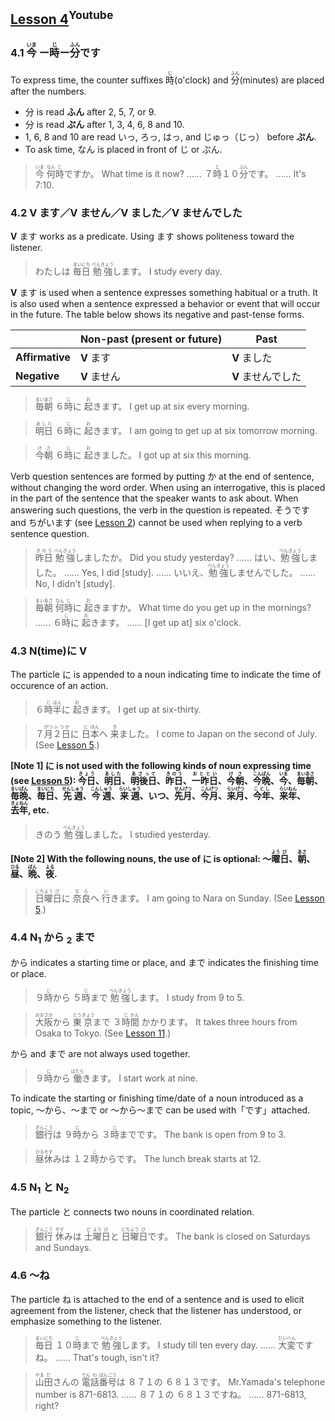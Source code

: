 ## [Lesson 4](https://www.youtube.com/watch?v=BQkKnypu8f0)<sup>Youtube</sup>

### 4.1 <ruby>今<rp>（</rp><rt>いま</rt><rp>）</rp></ruby> ー<ruby>時<rp>（</rp><rt>じ</rt><rp>）</rp></ruby>ー<ruby>分<rp>（</rp><rt>ふん</rt><rp>）</rp></ruby>です

To express time, the counter suffixes <ruby>時<rp>（</rp><rt>じ</rt><rp>）</rp></ruby>(o'clock) and <ruby>分<rp>（</rp><rt>ふん</rt><rp>）</rp></ruby>(minutes) are placed after the numbers.

- 分 is read **ふん** after 2, 5, 7, or 9.
- 分 is read **ぷん** after 1, 3, 4, 6, 8 and 10.
- 1, 6, 8 and 10 are read いっ, ろっ, はっ, and じゅっ（じっ） before **ぷん**.
- To ask time, なん is placed in front of じ or ぷん.

> <ruby>今<rp>（</rp><rt>いま</rt><rp>）</rp></ruby> <ruby>何<rp>（</rp><rt>なん</rt><rp>）</rp></ruby><ruby><ruby>時<rp>（</rp><rt>じ</rt><rp>）</rp></ruby><ruby>ですか。
> What time is it now?
> …… ７<ruby>時<rp>（</rp><rt>じ</rt><rp>）</rp></ruby>１０<ruby>分<rp>（</rp><rt>ぷん</rt><rp>）</rp></ruby>です。
> …… It's 7:10.

### 4.2 V ます／V ません／V ました／V ませんでした

**V** ます works as a predicate. Using ます shows politeness toward the listener.

> わたしは <ruby>毎日<rp>（</rp><rt>まいにち</rt><rp>）</rp></ruby> <ruby>勉強<rp>（</rp><rt>べんきょう</rt><rp>）</rp></ruby>します。
> I study every day.

**V** ます is used when a sentence expresses something habitual or a truth. It is also used when a sentence expressed a behavior or event that will occur in the future. The table below shows its negative and past-tense forms.

|                | Non-past (present or future) | Past             |
|----------------|------------------------------|------------------|
| **Affirmative**| **V** ます                    | **V** ました      |
| **Negative**   | **V** ません                  | **V** ませんでした |

> <ruby>毎朝<rp>（</rp><rt>まいあさ</rt><rp>）</rp></ruby> ６<ruby>時<rp>（</rp><rt>じ</rt><rp>）</rp></ruby>に <ruby>起<rp>（</rp><rt>お</rt><rp>）</rp></ruby>きます。
> I get up at six every morning.

> <ruby>明日<rp>（</rp><rt>あした</rt><rp>）</rp></ruby> ６<ruby>時<rp>（</rp><rt>じ</rt><rp>）</rp></ruby>に <ruby>起<rp>（</rp><rt>お</rt><rp>）</rp></ruby>きます。
> I am going to get up at six tomorrow morning.

> <ruby>今朝<rp>（</rp><rt>けさ</rt><rp>）</rp></ruby> ６<ruby>時<rp>（</rp><rt>じ</rt><rp>）</rp></ruby>に <ruby>起<rp>（</rp><rt>お</rt><rp>）</rp></ruby>きました。
> I got up at six this morning.

Verb question sentences are formed by putting か at the end of sentence, without changing the word order. When using an interrogative, this is placed in the part of the sentence that the speaker wants to ask about. When answering such questions, the verb in the question is repeated. そうです and ちがいます (see [Lesson 2](https://github.com/flying-yogurt/JP-Memos/blob/master/grammar_notes/Lesson_02_Grammar.md)) cannot be used when replying to a verb sentence question.

> <ruby>昨日<rp>（</rp><rt>きのう</rt><rp>）</rp></ruby> <ruby>勉強<rp>（</rp><rt>べんきょう</rt><rp>）</rp></ruby>しましたか。
> Did you study yesterday?
> …… はい、<ruby>勉強<rp>（</rp><rt>べんきょう</rt><rp>）</rp></ruby>しました。
> …… Yes, I did [study].
> …… いいえ、<ruby>勉強<rp>（</rp><rt>べんきょう</rt><rp>）</rp></ruby>しませんでした。
> …… No, I didn't [study].

> <ruby>毎朝<rp>（</rp><rt>まいあさ</rt><rp>）</rp></ruby> <ruby>何<rp>（</rp><rt>なん</rt><rp>）</rp>時<rp>（</rp><rt>じ</rt><rp>）</rp></ruby>に <ruby>起<rp>（</rp><rt>お</rt><rp>）</rp></ruby>きますか。
> What time do you get up in the mornings?
> …… ６<ruby>時<rp>（</rp><rt>じ</rt><rp>）</rp></ruby>に <ruby>起<rp>（</rp><rt>お</rt><rp>）</rp></ruby>きます。
> …… [I get up at] six o'clock.

### 4.3 N(time)に V

The particle に is appended to a noun indicating time to indicate the time of occurence of an action.

> ６<ruby>時<rp>（</rp><rt>じ</rt><rp>）</rp></ruby><ruby>半<rp>（</rp><rt>はん</rt><rp>）</rp></ruby>に <ruby>起<rp>（</rp><rt>お</rt><rp>）</rp></ruby>きます。
> I get up at six-thirty.

> ７<ruby>月<rp>（</rp><rt>がつ</rt><rp>）</rp></ruby><ruby>２日<rp>（</rp><rt>ふつか</rt><rp>）</rp></ruby>に <ruby>日<rp>（</rp><rt>に</rt><rp>）</rp>本<rp>（</rp><rt>ほん</rt><rp>）</rp></ruby>へ <ruby>来<rp>（</rp><rt>き</rt><rp>）</rp></ruby>ました。
> I come to Japan on the second of July. (See [Lesson 5](https://github.com/flying-yogurt/JP-Memos/blob/master/grammar_notes/Lesson_05_Grammar.md).)

**[Note 1] に is not used with the following kinds of noun expressing time (see [Lesson 5](https://github.com/flying-yogurt/JP-Memos/blob/master/grammar_notes/Lesson_05_Grammar.md)): <ruby>今日<rp>（</rp><rt>きょう</rt><rp>）</rp></ruby>、<ruby>明日<rp>（</rp><rt>あした</rt><rp>）</rp></ruby>、<ruby>明後日<rp>（</rp><rt>あさって</rt><rp>）</rp></ruby>、<ruby>昨日<rp>（</rp><rt>きのう</rt><rp>）</rp></ruby>、<ruby>一昨日<rp>（</rp><rt>おととい</rt><rp>）</rp></ruby>、<ruby>今朝<rp>（</rp><rt>けさ</rt><rp>）</rp></ruby>、<ruby>今晩<rp>（</rp><rt>こんばん</rt><rp>）</rp></ruby>、<ruby>今<rp>（</rp><rt>いま</rt><rp>）</rp></ruby>、<ruby>毎朝<rp>（</rp><rt>まいあさ</rt><rp>）</rp></ruby>、<ruby>毎晩<rp>（</rp><rt>まいばん</rt><rp>）</rp></ruby>、<ruby>毎日<rp>（</rp><rt>まいにち</rt><rp>）</rp></ruby>、<ruby>先週<rp>（</rp><rt>せんしゅう</rt><rp>）</rp></ruby>、<ruby>今週<rp>（</rp><rt>こんしゅう</rt><rp>）</rp></ruby>、<ruby>来週<rp>（</rp><rt>らいしゅう</rt><rp>）</rp></ruby>、いつ、<ruby>先月<rp>（</rp><rt>せんげつ</rt><rp>）</rp></ruby>、<ruby>今月<rp>（</rp><rt>こんげつ</rt><rp>）</rp></ruby>、<ruby>来月<rp>（</rp><rt>らいげつ</rt><rp>）</rp></ruby>、<ruby>今年<rp>（</rp><rt>ことし</rt><rp>）</rp></ruby>、<ruby>来年<rp>（</rp><rt>らいねん</rt><rp>）</rp></ruby>、<ruby>去年<rp>（</rp><rt>きょねん</rt><rp>）</rp></ruby>, etc.**

> きのう <ruby>勉強<rp>（</rp><rt>べんきょう</rt><rp>）</rp></ruby>しました。
> I studied yesterday.

**[Note 2] With the following nouns, the use of に is optional: 〜<ruby>曜<rp>（</rp><rt>よう</rt><rp>）</rp>日<rp>（</rp><rt>び</rt><rp>）</rp></ruby>、<ruby>朝<rp>（</rp><rt>あさ</rt><rp>）</rp></ruby>、<ruby>昼<rp>（</rp><rt>ひる</rt><rp>）</rp></ruby>、<ruby>晩<rp>（</rp><rt>ばん</rt><rp>）</rp></ruby>、<ruby>夜<rp>（</rp><rt>よる</rt><rp>）</rp></ruby>.**

> <ruby>日<rp>（</rp><rt>にち</rt><rp>）</rp>曜<rp>（</rp><rt>よう</rt><rp>）</rp>日<rp>（</rp><rt>び</rt><rp>）</rp></ruby>に <ruby>奈良<rp>（</rp><rt>なら</rt><rp>）</rp></ruby>へ <ruby>行<rp>（</rp><rt>い</rt><rp>）</rp></ruby>きます。
> I am going to Nara on Sunday. (See [Lesson 5](https://github.com/flying-yogurt/JP-Memos/blob/master/grammar_notes/Lesson_05_Grammar.md).)

### 4.4 N<sub>1</sub> から <sub>2</sub> まで

から indicates a starting time or place, and まで indicates the finishing time or place.

> ９<ruby>時<rp>（</rp><rt>じ</rt><rp>）</rp></ruby>から ５<ruby>時<rp>（</rp><rt>じ</rt><rp>）</rp></ruby>まで <ruby>勉強<rp>（</rp><rt>べんきょう</rt><rp>）</rp></ruby>します。
> I study from 9 to 5.

> <ruby>大<rp>（</rp><rt>おお</rt><rp>）</rp>阪<rp>（</rp><rt>さか</rt><rp>）</rp></ruby>から <ruby>東<rp>（</rp><rt>とう</rt><rp>）</rp>京<rp>（</rp><rt>きょう</rt><rp>）</rp></ruby>まで ３<ruby>時<rp>（</rp><rt>じ</rt><rp>）</rp>間<rp>（</rp><rt>かん</rt><rp>）</rp></ruby> かかります。
> It takes three hours from Osaka to Tokyo. (See [Lesson 11](https://github.com/flying-yogurt/JP-Memos/blob/master/grammar_notes/Lesson_11_Grammar.md).)

から and まで are not always used together.

> ９<ruby>時<rp>（</rp><rt>じ</rt><rp>）</rp></ruby>から <ruby>働<rp>（</rp><rt>はたら</rt><rp>）</rp></ruby>きます。
> I start work at nine.

To indicate the starting or finishing time/date of a noun introduced as a topic, 〜から、〜まで or 〜から〜まで can be used with「です」attached.

> <ruby>銀<rp>（</rp><rt>ぎん</rt><rp>）</rp>行<rp>（</rp><rt>こう</rt><rp>）</rp></ruby>は ９<ruby>時<rp>（</rp><rt>じ</rt><rp>）</rp></ruby>から ３<ruby>時<rp>（</rp><rt>じ</rt><rp>）</rp></ruby>までです。
> The bank is open from 9 to 3.

> <ruby>昼<rp>（</rp><rt>ひる</rt><rp>）</rp>休<rp>（</rp><rt>やす</rt><rp>）</rp></ruby>みは １２<ruby>時<rp>（</rp><rt>じ</rt><rp>）</rp></ruby>からです。
> The lunch break starts at 12.

### 4.5 N<sub>1</sub> と N<sub>2</sub>

The particle と connects two nouns in coordinated relation.

> <ruby>銀<rp>（</rp><rt>ぎん</rt><rp>）</rp>行<rp>（</rp><rt>こう</rt><rp>）</rp></ruby> <ruby>休<rp>（</rp><rt>やす</rt><rp>）</rp></ruby>みは <ruby>土<rp>（</rp><rt>ど</rt><rp>）</rp>曜<rp>（</rp><rt>よう</rt><rp>）</rp>日<rp>（</rp><rt>び</rt><rp>）</rp></ruby>と <ruby>日<rp>（</rp><rt>にち</rt><rp>）</rp>曜<rp>（</rp><rt>よう</rt><rp>）</rp>日<rp>（</rp><rt>び</rt><rp>）</rp></ruby>です。
> The bank is closed on Saturdays and Sundays.

### 4.6 〜ね

The particle ね is attached to the end of a sentence and is used to elicit agreement from the listener, check that the listener has understood, or emphasize something to the listener.

> <ruby>毎日<rp>（</rp><rt>まいにち</rt><rp>）</rp></ruby> １０<ruby>時<rp>（</rp><rt>じ</rt><rp>）</rp></ruby>まで <ruby>勉強<rp>（</rp><rt>べんきょう</rt><rp>）</rp></ruby>します。
> I study till ten every day.
> …… <ruby>大変<rp>（</rp><rt>だいへん</rt><rp>）</rp></ruby>ですね。
> …… That's tough, isn't it?

> <ruby>山<rp>（</rp><rt>やま</rt><rp>）</rp>田<rp>（</rp><rt>だ</rt><rp>）</rp></ruby>さんの <ruby>電<rp>（</rp><rt>でん</rt><rp>）</rp>話<rp>（</rp><rt>わ</rt><rp>）</rp>番<rp>（</rp><rt>ばん</rt><rp>）</rp>号<rp>（</rp><rt>ごう</rt><rp>）</rp></ruby>は ８７１の ６８１３です。
> Mr.Yamada's telephone number is 871-6813.
> …… ８７１の ６８１３ですね。
> …… 871-6813, right?
